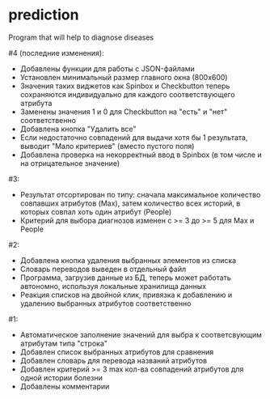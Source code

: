 # prediction
Program that will help to diagnose diseases

#4 (последние изменения):
  - Добавлены функции для работы с JSON-файлами
  - Установлен минимальный размер главного окна (800x600)
  - Значения таких виджетов как Spinbox и Checkbutton теперь сохраняются индивидуально для каждого соответствующего атрибута
  - Заменены значения 1 и 0 для Checkbutton на "есть" и "нет" соответственно
  - Добавлена кнопка "Удалить все"
  - Если недостаточно совпадений для выдачи хотя бы 1 результата, выводит "Мало критериев" (вместо пустого поля)
  - Добавлена проверка на некорректный ввод в Spinbox (в том числе и на отрицательное значение)

#3:
  - Результат отсортирован по типу: сначала максимальное количество совпавших атрибутов (Max), затем количество всех историй, в которых       совпал хоть один атрибут (People)
  - Критерий для выбора диагнозов изменен с >= 3 до >= 5 для Max и People

#2:
  - Добавлена кнопка удаления выбранных элементов из списка
  - Словарь переводов выведен в отдельный файл
  - Программа, загрузив данные из БД, теперь может работать автономно, используя локальные хранилища данных
  - Реакция списков на двойной клик, привязка к добавлению и удалению выбранных атрибутов соответственно

#1:
  - Автоматическое заполнение значений для выбра к соответсвующим атрибутам типа "строка"
  - Добавлен список выбранных атрибутов для сравнения
  - Добавлен словарь для перевода названий атрибутов
  - Добавлен критерий >= 3 max кол-ва совпадений атрибутов для одной истории болезни
  - Добавлены комментарии
